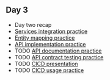 ## Day 3

* Day two recap
* [Services integration practice](https://jntakpe.github.io/prez-dxp-practice/#/2/9)
* [Entity mapping practice](https://jntakpe.github.io/prez-dxp-practice/#/2/10)
* [API implementation practice](https://jntakpe.github.io/prez-dxp-practice/#/2/11)
* TODO [API documentation practice]()
* TODO [API contract testing practice]()
* TODO [CICD presentation]()
* TODO [CICD usage practice]()